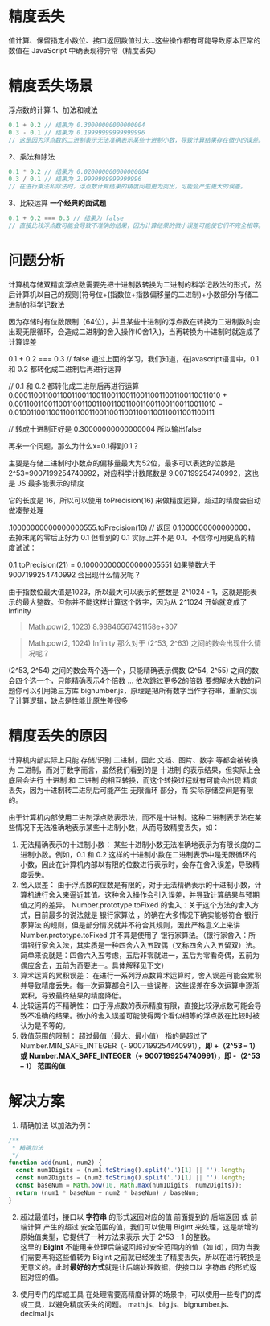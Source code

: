 # 精度丢失
值计算、保留指定小数位、接口返回数值过大...这些操作都有可能导致原本正常的数值在 JavaScript 中确表现得异常（精度丢失）

# 精度丢失场景
浮点数的计算
1、加法和减法
```javascript
0.1 + 0.2 // 结果为 0.30000000000000004
0.3 - 0.1 // 结果为 0.19999999999999996
// 这是因为浮点数的二进制表示无法准确表示某些十进制小数，导致计算结果存在微小的误差。
```
2、乘法和除法
```javascript
0.1 * 0.2 // 结果为 0.020000000000000004
0.3 / 0.1 // 结果为 2.9999999999999996
// 在进行乘法和除法时，浮点数计算结果的精度问题更为突出，可能会产生更大的误差。
```
3、比较运算 **一个经典的面试题**
```javascript
0.1 + 0.2 === 0.3 // 结果为 false
// 直接比较浮点数可能会导致不准确的结果，因为计算结果的微小误差可能使它们不完全相等。
```



# 问题分析
计算机存储双精度浮点数需要先把十进制数转换为二进制的科学记数法的形式，然后计算机以自己的规则{符号位+(指数位+指数偏移量的二进制)+小数部分}存储二进制的科学记数法

因为存储时有位数限制（64位），并且某些十进制的浮点数在转换为二进制数时会出现无限循环，会造成二进制的舍入操作(0舍1入)，当再转换为十进制时就造成了计算误差

0.1 + 0.2 === 0.3 // false
通过上面的学习，我们知道，在javascript语言中，0.1 和 0.2 都转化成二进制后再进行运算

// 0.1 和 0.2 都转化成二进制后再进行运算
0.00011001100110011001100110011001100110011001100110011010 +
0.0011001100110011001100110011001100110011001100110011010 =
0.0100110011001100110011001100110011001100110011001100111

// 转成十进制正好是 0.30000000000000004
所以输出false

再来一个问题，那么为什么x=0.1得到0.1？

主要是存储二进制时小数点的偏移量最大为52位，最多可以表达的位数是2^53=9007199254740992，对应科学计数尾数是 9.007199254740992，这也是 JS 最多能表示的精度

它的长度是 16，所以可以使用 toPrecision(16) 来做精度运算，超过的精度会自动做凑整处理

.10000000000000000555.toPrecision(16)
// 返回 0.1000000000000000，去掉末尾的零后正好为 0.1
但看到的 0.1 实际上并不是 0.1。不信你可用更高的精度试试：

0.1.toPrecision(21) = 0.100000000000000005551
如果整数大于 9007199254740992 会出现什么情况呢？

由于指数位最大值是1023，所以最大可以表示的整数是 2^1024 - 1，这就是能表示的最大整数。但你并不能这样计算这个数字，因为从 2^1024 开始就变成了 Infinity

> Math.pow(2, 1023)
8.98846567431158e+307

> Math.pow(2, 1024)
Infinity
那么对于 (2^53, 2^63) 之间的数会出现什么情况呢？

(2^53, 2^54) 之间的数会两个选一个，只能精确表示偶数
(2^54, 2^55) 之间的数会四个选一个，只能精确表示4个倍数
... 依次跳过更多2的倍数
要想解决大数的问题你可以引用第三方库 bignumber.js，原理是把所有数字当作字符串，重新实现了计算逻辑，缺点是性能比原生差很多


# 精度丢失的原因
计算机内部实际上只能 存储/识别 二进制，因此 文档、图片、数字 等都会被转换为 二进制，而对于数字而言，虽然我们看到的是 十进制 的表示结果，但实际上会底层会进行 十进制 和 二进制 的相互转换，而这个转换过程就有可能会出现 精度丢失，因为十进制转二进制后可能产生 无限循环 部分，而 实际存储空间是有限的。

由于计算机内部使用二进制浮点数表示法，而不是十进制。这种二进制表示法在某些情况下无法准确地表示某些十进制小数，从而导致精度丢失，如：

1. 无法精确表示的十进制小数：
        某些十进制小数无法准确地表示为有限长度的二进制小数。例如，0.1 和 0.2 这样的十进制小数在二进制表示中是无限循环的小数，因此在计算机内部以有限的位数进行表示时，会存在舍入误差，导致精度丢失。
2. 舍入误差：
        由于浮点数的位数是有限的，对于无法精确表示的十进制小数，计算机进行舍入来逼近其值。这种舍入操作会引入误差，并导致计算结果与预期值之间的差异。
        Number.prototype.toFixed 的舍入：关于这个方法的舍入方式，目前最多的说法就是 银行家算法 ，的确在大多情况下确实能够符合 银行家算法 的规则，但是部分情况就并不符合其规则，因此严格意义上来讲 Number.prototype.toFixed 并不算是使用了 银行家算法。（银行家舍入：所谓银行家舍入法，其实质是一种四舍六入五取偶（又称四舍六入五留双）法。 简单来说就是：四舍六入五考虑，五后非零就进一，五后为零看奇偶，五前为偶应舍去，五前为奇要进一。具体解释见下文） 
3. 算术运算的累积误差：
        在进行一系列浮点数算术运算时，舍入误差可能会累积并导致精度丢失。每一次运算都会引入一些误差，这些误差在多次运算中逐渐累积，导致最终结果的精度降低。
4. 比较运算的不精确性：
        由于浮点数的表示精度有限，直接比较浮点数可能会导致不准确的结果。微小的舍入误差可能使得两个看似相等的浮点数在比较时被认为是不等的。
5. 数值范围的限制：
        超过最值（最大、最小值） 指的是超过了 Number.MIN_SAFE_INTEGER（- 9007199254740991），**即 +（2^53 – 1） 或 Number.MAX_SAFE_INTEGER（+ 9007199254740991），即 -（2^53 – 1） 范围的值**

# 解决方案
1. 精确加法
以加法为例：  
```javascript
/**
 * 精确加法
 */
function add(num1, num2) {
  const num1Digits = (num1.toString().split('.')[1] || '').length;
  const num2Digits = (num2.toString().split('.')[1] || '').length;
  const baseNum = Math.pow(10, Math.max(num1Digits, num2Digits));
  return (num1 * baseNum + num2 * baseNum) / baseNum;
}
```

2. 超过最值时，接口以 **字符串** 的形式返回对应的值
前面提到的 后端返回 或 前端计算 产生的超过 安全范围的值，我们可以使用 BigInt 来处理，这是新增的原始值类型，它提供了一种方法来表示 大于 2^53 - 1 的整数。  
这里的 **BigInt** 不能用来处理后端返回超过安全范围内的值（如 id），因为当我们需要再将这些值转为 BigInt 之前就已经发生了精度丢失，所以在进行转换是无意义的。此时**最好的方式**就是让后端处理数据，使接口以 字符串 的形式返回对应的值。

3. 使用专门的库或工具
在处理需要高精度计算的场景中，可以使用一些专门的库或工具，以避免精度丢失的问题。
math.js、big.js、bignumber.js、decimal.js